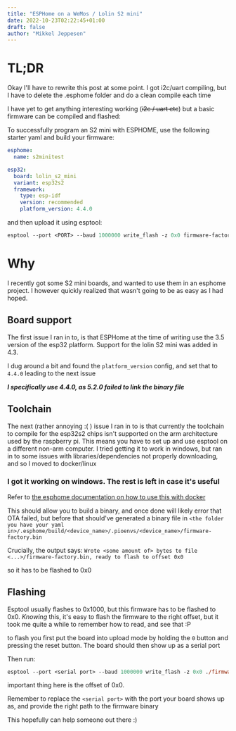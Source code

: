 ```yaml
---
title: "ESPHome on a WeMos / Lolin S2 mini"
date: 2022-10-23T02:22:45+01:00
draft: false
author: "Mikkel Jeppesen"
---
```


# TL;DR

Okay I'll have to rewrite this post at some point. I got i2c/uart compiling, but I have to delete the .esphome folder and do a clean compile each time

I have yet to get anything interesting working (~~i2c / uart etc~~)
but a basic firmware can be compiled and flashed:

To successfully program an S2 mini with ESPHOME,
use the following starter yaml and build your firmware:

```yaml
esphome:
  name: s2minitest

esp32:
  board: lolin_s2_mini
  variant: esp32s2
  framework:
    type: esp-idf
    version: recommended
    platform_version: 4.4.0
```

and then upload it using esptool:

```ps
esptool --port <PORT> --baud 1000000 write_flash -z 0x0 firmware-factory.bin
```


# Why
I recently got some S2 mini boards, and wanted to use them in an esphome project. I however quickly realized that wasn't going to be as easy as I had hoped. 

## Board support
The first issue I ran in to, is that ESPHome at the time of writing use the 3.5 version of the esp32 platform. Support for the lolin S2 mini was added in 4.3. 

I dug around a bit and found the `platform_version` config, and set that to `4.4.0` leading to the next issue

***I specifically use 4.4.0, as 5.2.0 failed to link the binary file***

## Toolchain
The next (rather annoying :( ) issue I ran in to is that currently the toolchain to compile for the esp32s2 chips isn't supported on the arm architecture used by the raspberry pi. 
This means you have to set up and use esptool on a different non-arm computer. I tried getting it to work in windows, but ran in to some issues with libraries/dependencies not properly downloading, and so I moved to docker/linux

### I got it working on windows. The rest is left in case it's useful


Refer to [the esphome documentation on how to use this with docker](https://esphome.io/guides/getting_started_command_line.html)

This should allow you to build a binary, and once done will likely error that OTA failed, but before that should've generated a binary file in `<the folder you have your yaml in>/.esphome/build/<device_name>/.pioenvs/<device_name>/firmware-factory.bin`

Crucially, the output says: `Wrote <some amount of> bytes to file <...>/firmware-factory.bin, ready to flash to offset 0x0`

so it has to be flashed to 0x0

## Flashing

Esptool usually flashes to 0x1000, but this firmware has to be flashed to 0x0. *Knowing* this, it's easy to flash the firmware to the right offset, but it took me quite a while to remember how to read, and see that :P

to flash you first put the board into upload mode by holding the `0` button and pressing the reset button. The board should then show up as a serial port

Then run:

```ps
esptool --port <serial port> --baud 1000000 write_flash -z 0x0 ./firmware-factory.bin
```

important thing here is the offset of 0x0.

Remember to replace the `<serial port>` with the port your board shows up as, and provide the right path to the firmware binary


This hopefully can help someone out there :) 
